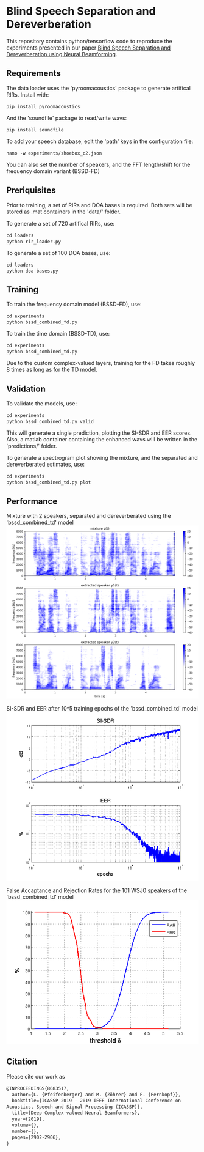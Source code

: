 Blind Speech Separation and Dereverberation
=========================


This repository contains python/tensorflow code to reproduce the experiments presented in our paper
[Blind Speech Separation and Dereverberation using Neural Beamforming](https://doi.org/10.1109/ICASSP.2019.8683517).



Requirements
------------

The data loader uses the 'pyroomacoustics' package to generate artifical RIRs.
Install with:
```
pip install pyroomacoustics
```

And the 'soundfile' package to read/write wavs:
```
pip install soundfile
```


To add your speech database, edit the 'path' keys in the configuration file:
```
nano -w experiments/shoebox_c2.json
```

You can also set the number of speakers, and the FFT length/shift for the frequency domain variant (BSSD-FD)



Preriquisites
-------------

Prior to training, a set of RIRs and DOA bases is required. Both sets will be stored as .mat containers in the 'data/' folder.


To generate a set of 720 artifical RIRs, use:
```
cd loaders
python rir_loader.py
```


To generate a set of 100 DOA bases, use:
```
cd loaders
python doa bases.py
```



Training
--------

To train the frequency domain model (BSSD-FD), use:
```
cd experiments
python bssd_combined_fd.py
```

To train the time domain (BSSD-TD), use:
```
cd experiments
python bssd_combined_td.py
```

Due to the custom complex-valued layers, training for the FD takes roughly 8 times as long as for the TD model.




Validation
----------

To validate the models, use:
```
cd experiments
python bssd_combined_td.py valid
```

This will generate a single prediction, plotting the SI-SDR and EER scores.
Also, a matlab container containing the enhanced wavs will be written in the 'predictions/' folder.

To generate a spectrogram plot showing the mixture, and the separated and dereverberated estimates, use:
```
cd experiments
python bssd_combined_td.py plot
```



Performance
-----------

Mixture with 2 speakers, separated and dereverberated using the 'bssd_combined_td' model
![predicitons](predictions/bssd_combined_td_shoebox_spectrogram.png "Mixture with with 2 speakers, separated predictions y1, y2")

SI-SDR and EER after 10^5 training epochs of the 'bssd_combined_td' model
![predicitons](predictions/si_sdr.png "SI-SDR for 2 speakers")

False Accaptance and Rejection Rates for the 101 WSJ0 speakers of the 'bssd_combined_td' model
![predicitons](predictions/eer.png "False Accaptance and Rejection Rates for the 101 WSJ0 speakers")





Citation
--------

Please cite our work as 

```
@INPROCEEDINGS{8683517,
  author={L. {Pfeifenberger} and M. {Zöhrer} and F. {Pernkopf}},
  booktitle={ICASSP 2019 - 2019 IEEE International Conference on Acoustics, Speech and Signal Processing (ICASSP)}, 
  title={Deep Complex-valued Neural Beamformers}, 
  year={2019},
  volume={},
  number={},
  pages={2902-2906},
}
```


